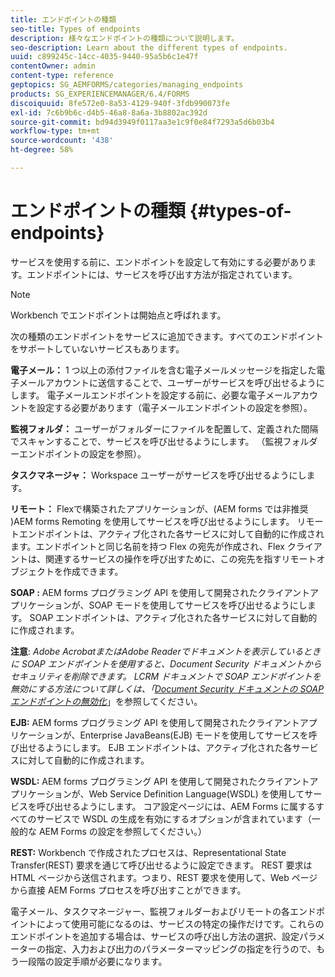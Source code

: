 ```yaml
---
title: エンドポイントの種類
seo-title: Types of endpoints
description: 様々なエンドポイントの種類について説明します。
seo-description: Learn about the different types of endpoints.
uuid: c899245c-14cc-4035-9440-95a5b6c1e47f
contentOwner: admin
content-type: reference
geptopics: SG_AEMFORMS/categories/managing_endpoints
products: SG_EXPERIENCEMANAGER/6.4/FORMS
discoiquuid: 8fe572e0-8a53-4129-940f-3fdb990073fe
exl-id: 7c6b9b6c-d4b5-46a8-8a6a-3b8802ac392d
source-git-commit: bd94d3949f0117aa3e1c9f0e84f7293a5d6b03b4
workflow-type: tm+mt
source-wordcount: '438'
ht-degree: 58%

---
```


# エンドポイントの種類 {#types-of-endpoints}

サービスを使用する前に、エンドポイントを設定して有効にする必要があります。エンドポイントには、サービスを呼び出す方法が指定されています。

>[!NOTE]
>
>Workbench でエンドポイントは開始点と呼ばれます。

次の種類のエンドポイントをサービスに追加できます。すべてのエンドポイントをサポートしていないサービスもあります。

**電子メール：** 1 つ以上の添付ファイルを含む電子メールメッセージを指定した電子メールアカウントに送信することで、ユーザーがサービスを呼び出せるようにします。 電子メールエンドポイントを設定する前に、必要な電子メールアカウントを設定する必要があります（電子メールエンドポイントの設定を参照）。

**監視フォルダ：** ユーザーがフォルダーにファイルを配置して、定義された間隔でスキャンすることで、サービスを呼び出せるようにします。 （監視フォルダーエンドポイントの設定を参照）。

**タスクマネージャ：** Workspace ユーザーがサービスを呼び出せるようにします。

**リモート：** Flexで構築されたアプリケーションが、(AEM forms では非推奨 )AEM forms Remoting を使用してサービスを呼び出せるようにします。 リモートエンドポイントは、アクティブ化された各サービスに対して自動的に作成されます。エンドポイントと同じ名前を持つ Flex の宛先が作成され、Flex クライアントは、関連するサービスの操作を呼び出すために、この宛先を指すリモートオブジェクトを作成できます。

**SOAP :** AEM forms プログラミング API を使用して開発されたクライアントアプリケーションが、SOAP モードを使用してサービスを呼び出せるようにします。 SOAP エンドポイントは、アクティブ化された各サービスに対して自動的に作成されます。

**注意**: *Adobe AcrobatまたはAdobe Readerでドキュメントを表示しているときに SOAP エンドポイントを使用すると、Document Security ドキュメントからセキュリティを削除できます。 LCRM ドキュメントで SOAP エンドポイントを無効にする方法について詳しくは、「[Document Security ドキュメントの SOAP エンドポイントの無効化](/help/forms/using/admin-help/configuring-client-server-options.md#disable-soap-endpoints-for-document-security-documents)*」を参照してください。

**EJB:** AEM forms プログラミング API を使用して開発されたクライアントアプリケーションが、Enterprise JavaBeans(EJB) モードを使用してサービスを呼び出せるようにします。 EJB エンドポイントは、アクティブ化された各サービスに対して自動的に作成されます。

**WSDL:** AEM forms プログラミング API を使用して開発されたクライアントアプリケーションが、Web Service Definition Language(WSDL) を使用してサービスを呼び出せるようにします。 コア設定ページには、AEM Forms に属するすべてのサービスで WSDL の生成を有効にするオプションが含まれています（一般的な AEM Forms の設定を参照してください。）

**REST:** Workbench で作成されたプロセスは、Representational State Transfer(REST) 要求を通じて呼び出せるように設定できます。 REST 要求は HTML ページから送信されます。つまり、REST 要求を使用して、Web ページから直接 AEM Forms プロセスを呼び出すことができます。

電子メール、タスクマネージャー、監視フォルダーおよびリモートの各エンドポイントによって使用可能になるのは、サービスの特定の操作だけです。これらのエンドポイントを追加する場合は、サービスの呼び出し方法の選択、設定パラメーターの指定、入力および出力のパラメーターマッピングの指定を行うので、もう一段階の設定手順が必要になります。
